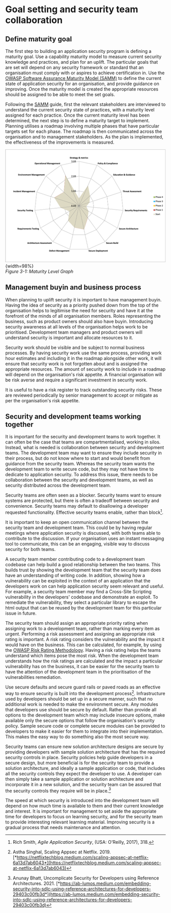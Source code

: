 # Goal setting and security team collaboration

## Define maturity goal

The first step to building an application security program is 
defining a maturity goal. Use a capability maturity model to measure
current security knowledge and practices, and plan for an uplift. The
particular goals that are set will depend on any security framework or
standard that an organisation must comply with or aspires to achieve
certification in. Use the [OWASP Software Assurance Maturity Model
(SAMM)](https://owasp.org/www-project-samm/) to define the current
state of application security for an organisation, and provide guidance
on improving. Once the maturity model is created the appropriate
resources should be assigned to be able to meet the set goals.

Following the [SAMM](https://owasp.org/www-project-samm/) guide, first
the relevant stakeholders are interviewed to understand the current
security state of practices, with a maturity level assigned for each
practice. Once the current maturity level has been determined, the
next step is to define a maturity target to implement. Planning
utilises a roadmap involving multiple phases that have particular 
targets set for each phase. The roadmap is then communicated across the
organisation and to management stakeholders. As the plan is implemented,
the effectiveness of the improvements is measured.

![Maturity Level Graph](images/maturitymodelgraph.png){width=98%}\
*Figure 3-1: Maturity Level Graph*

## Management buyin and business process

When planning to uplift security it is important to have management
buyin. Having the idea of security as a priority pushed down from the
top of the organisation helps to legitimise the need for security and
have it at the forefront of the minds of all organisation members. Roles
representing the business, such as product owners should also have
buyin. Introducing security awareness at all levels of the organisation
helps work to be prioritised. Development team managers and product
owners will understand security is important and allocate resources to
it.

Security work should be visible and be subject to normal business
processes. By having security work use the same process, providing work
hour estimates and including it in the roadmap alongside other work, it
will ensure that security work is not forgotten about and is assigned
the appropriate resources. The amount of security work to include in a
roadmap will depend on the organisation\'s risk appetite. A financial
organisation will be risk averse and require a significant investment in
security work.

It is useful to have a risk register to track outstanding security
risks. These are reviewed periodically by senior management to accept or
mitigate as per the organisation\'s risk appetite.

## Security and development teams working together

It is important for the security and development teams to work together.
It can often be the case that teams are compartmentalised, working in
silos. Instead, what is needed is collaboration between security and
development teams. The development team may want to ensure they include
security in their process, but do not know where to start and would
benefit from guidance from the security team. Whereas the security team
wants the development team to write secure code, but they may not have
time to dedicate to application security. To address this issue, there
needs to be collaboration between the security and development teams, as
well as security distributed across the development team.

Security teams are often seen as a blocker. Security teams want to
ensure systems are protected, but there is often a tradeoff between
security and convenience. Security teams may default to disallowing a
developer requested functionality. Effective security teams enable,
rather than block[^3].

It is important to keep an open communication channel between the
security team and development team. This could be by having regular
meetings where application security is discussed, with both teams able
to contribute to the discussion. If your organisation uses an instant
messaging tool to communicate, this can be an engaging, visible way to
discuss security for both teams.

A security team member contributing code to a development team codebase
can help build a good relationship between the two teams. This builds
trust by showing the development team that the security team does have
an understanding of writing code. In addition, showing how a
vulnerability can be exploited in the context of an application that the
developers work on can help application security seem relevant and
useful. For example, a security team member may find a Cross-Site
Scripting vulnerability in the developers\' codebase and demonstrate an
exploit. To remediate the vulnerability, they select a particular
library to escape the html output that can be reused by the development
team for this particular issue in future.

The security team should assign an appropriate priority rating when
assigning work to a development team, rather than marking every item as
urgent. Performing a risk assessment and assigning an appropriate risk
rating is important. A risk rating considers the vulnerability and the
impact it would have on the business. This can be calculated, for
example, by using the [OWASP Risk Rating Methodology](https://owasp.org/www-community/OWASP_Risk_Rating_Methodology).
Having a risk rating helps the teams understand which items pose the
most risk. When the development team understands how the risk ratings
are calculated and the impact a particular vulnerability has on the
business, it can be easier for the security team to have the attention
of the development team in the prioritisation of the vulnerabilities
remediation.

Use secure defaults and secure guard rails or paved roads as an
effective way to ensure security is built into the development
process[^4]. Infrastructure used by developers should be set up in a
secure manner, such that no additional work is needed to make the
environment secure. Any modules that developers use should be secure by
default. Rather than provide all options to the development team which
may include insecure options, make available only the secure options
that follow the organisation\'s security policy. Sample secure code or
complete secure modules can be provided to developers to make it easier
for them to integrate into their implementation. This makes the easy way
to do something also the most secure way.

Security teams can ensure new solution architecture designs are secure
by providing developers with sample solution architecture that has the
required security controls in place. Security policies help guide
developers in a secure design, but more beneficial is for the security
team to provide a solution architecture, and ideally a sample
application or code, that includes all the security controls they expect
the developer to use. A developer can then simply take a sample
application or solution architecture and incorporate it in a new
solution, and the security team can be assured that the security
controls they require will be in place.[^5]

The speed at which security is introduced into the development team will
depend on how much time is available to them and their current knowledge
and interest. It is important for management to set aside the
appropriate time for developers to focus on learning security, and for
the security team to provide interesting relevant learning material.
Improving security is a gradual process that needs maintenance and
attention.

[^3]:  Rich Smith, *Agile Application Security*, (USA: O\'Reilly, 2017),
    318.

[^4]:  Astha Singhal, Scaling Appsec at Netflix. 2019. 
    [*https://netflixtechblog.medium.com/scaling-appsec-at-netflix-6a13d7ab6043*](https://netflixtechblog.medium.com/scaling-appsec-at-netflix-6a13d7ab6043)

[^5]:  Anunay Bhatt, Uncomplicate Security for Developers using
    Reference Architectures. 2021.
    [*https://ab-lumos.medium.com/embedding-security-into-sdlc-using-reference-architectures-for-developers-29403c00fb3d*](https://ab-lumos.medium.com/embedding-security-into-sdlc-using-reference-architectures-for-developers-29403c00fb3d)
